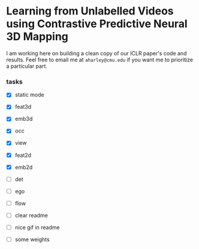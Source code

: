 # Learning from Unlabelled Videos using Contrastive Predictive Neural 3D Mapping

I am working here on building a clean copy of our ICLR paper's code and results. Feel free to email me at `aharley@cmu.edu` if you want me to prioritize a particular part.


### tasks
- [x] static mode
- [x] feat3d
- [x] emb3d
- [x] occ
- [x] view
- [x] feat2d
- [x] emb2d
- [ ] det
- [ ] ego
- [ ] flow
- [ ] clear readme
- [ ] nice gif in readme
- [ ] some weights



